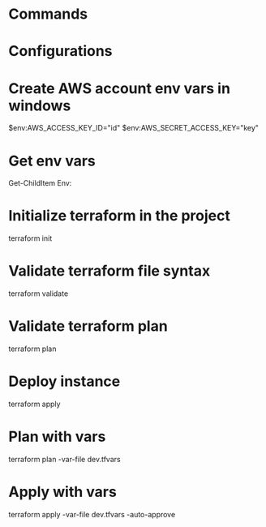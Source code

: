 # Commands

# Configurations

# Create AWS account env vars in windows 

$env:AWS_ACCESS_KEY_ID="id"
$env:AWS_SECRET_ACCESS_KEY="key"

# Get env vars

Get-ChildItem Env:

# Initialize terraform in the project

terraform init

# Validate terraform file syntax

terraform validate

# Validate terraform plan 

terraform plan

# Deploy instance

terraform apply

# Plan with vars

terraform plan -var-file dev.tfvars

# Apply with vars

terraform apply -var-file dev.tfvars -auto-approve

